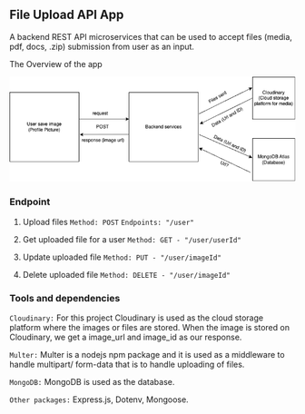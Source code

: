 ## File Upload API App

A backend REST API microservices that can be used to accept files (media, pdf, docs, .zip) submission from user as an input.

The Overview of the app

![Image](./assets/file_upload.png)

### Endpoint

1. Upload files
   `Method: POST`
   `Endpoints: "/user"`

2. Get uploaded file for a user
   `Method: GET - "/user/userId"`

3. Update uploaded file
   `Method: PUT - "/user/imageId"`

4. Delete uploaded file
   `Method: DELETE - "/user/imageId"`

### Tools and dependencies

`Cloudinary:` For this project Cloudinary is used as the cloud storage platform where the images or files are stored. When the image is stored on Cloudinary, we get a image_url and image_id as our response.

`Multer:` Multer is a nodejs npm package and it is used as a middleware to handle multipart/ form-data that is to handle uploading of files.

`MongoDB:` MongoDB is used as the database.

`Other packages:` Express.js, Dotenv, Mongoose.
